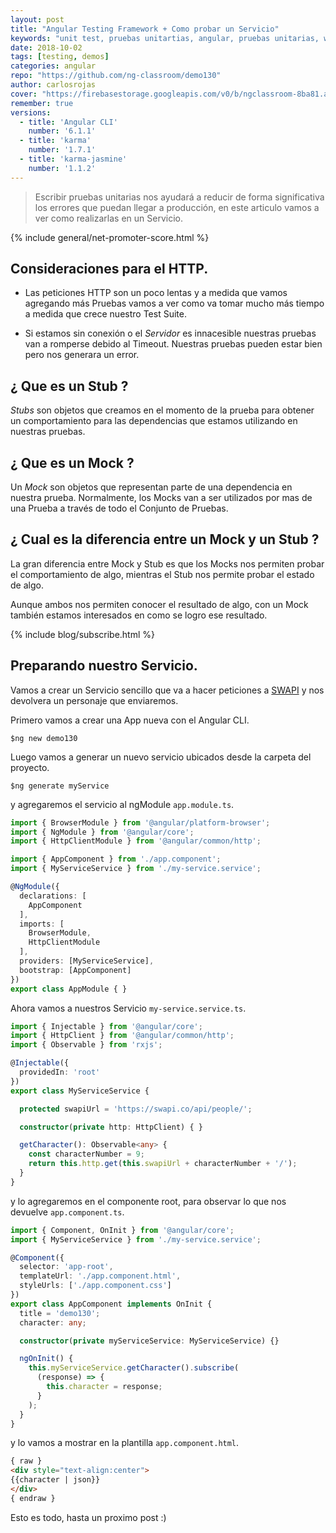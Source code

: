 ```yaml
---
layout: post
title: "Angular Testing Framework + Como probar un Servicio"
keywords: "unit test, pruebas unitartias, angular, pruebas unitarias, webpack, jasmine, karma"
date: 2018-10-02
tags: [testing, demos]
categories: angular
repo: "https://github.com/ng-classroom/demo130"
author: carlosrojas
cover: "https://firebasestorage.googleapis.com/v0/b/ngclassroom-8ba81.appspot.com/o/posts%2F2018-10-01-%20Angular-Pruebas-Unitarias-Servicios%2FComoCrearUnServicio.png?alt=media&token=f16ce078-339b-4fd5-92da-ba5cf41c0d07"
remember: true
versions:
  - title: 'Angular CLI'
    number: '6.1.1'
  - title: 'karma'
    number: '1.7.1'
  - title: 'karma-jasmine'
    number: '1.1.2'
---
```


> Escribir pruebas unitarias nos ayudará a reducir de forma significativa los errores que puedan llegar a producción, en este articulo vamos a ver como realizarlas en un Servicio.

<!--summary-->

<amp-img width="1024" height="512" layout="responsive" src="https://firebasestorage.googleapis.com/v0/b/ngclassroom-8ba81.appspot.com/o/posts%2F2018-10-01-%20Angular-Pruebas-Unitarias-Servicios%2FComoCrearUnServicio.png?alt=media&token=f16ce078-339b-4fd5-92da-ba5cf41c0d07"></amp-img>

{% include general/net-promoter-score.html %}

## Consideraciones para el HTTP.

- Las peticiones HTTP son un poco lentas y a medida que vamos agregando más Pruebas vamos a ver como va tomar mucho más tiempo a medida que crece nuestro Test Suite.

- Si estamos sin conexión o el *Servidor* es innacesible nuestras pruebas van a romperse debido al Timeout. Nuestras pruebas pueden estar bien pero nos generara un error.

## ¿ Que es un Stub ?

*Stubs* son objetos que creamos en el momento de la prueba para obtener un comportamiento para las dependencias que estamos utilizando en nuestras pruebas.

## ¿ Que es un Mock ?

Un *Mock* son objetos que representan parte de una dependencia en nuestra prueba. Normalmente, los Mocks van a ser utilizados por mas de una Prueba a través de todo el Conjunto de Pruebas. 

## ¿ Cual es la diferencia entre un Mock y un Stub ?

La gran diferencia entre Mock y Stub es que los Mocks nos permiten probar el comportamiento de algo, mientras el Stub nos permite probar el estado de algo.

Aunque ambos nos permiten conocer el resultado de algo, con un Mock también estamos interesados en como se logro ese resultado.

{% include blog/subscribe.html %}

## Preparando nuestro Servicio.

Vamos a crear un Servicio sencillo que va a hacer peticiones a [SWAPI](https://swapi.co/) y nos devolvera un personaje que enviaremos.

Primero vamos a crear una App nueva con el Angular CLI.

````
$ng new demo130
````

Luego vamos a generar un nuevo servicio ubicados desde la carpeta del proyecto.

````
$ng generate myService
````

y agregaremos el servicio al ngModule `app.module.ts`.

```ts
import { BrowserModule } from '@angular/platform-browser';
import { NgModule } from '@angular/core';
import { HttpClientModule } from '@angular/common/http';

import { AppComponent } from './app.component';
import { MyServiceService } from './my-service.service';

@NgModule({
  declarations: [
    AppComponent
  ],
  imports: [
    BrowserModule,
    HttpClientModule
  ],
  providers: [MyServiceService],
  bootstrap: [AppComponent]
})
export class AppModule { }
```

Ahora vamos a nuestros Servicio `my-service.service.ts`.

```ts
import { Injectable } from '@angular/core';
import { HttpClient } from '@angular/common/http';
import { Observable } from 'rxjs';

@Injectable({
  providedIn: 'root'
})
export class MyServiceService {

  protected swapiUrl = 'https://swapi.co/api/people/';

  constructor(private http: HttpClient) { }

  getCharacter(): Observable<any> {
    const characterNumber = 9;
    return this.http.get(this.swapiUrl + characterNumber + '/');
  }
}
```

y lo agregaremos en el componente root, para observar lo que nos devuelve `app.component.ts`.

```ts
import { Component, OnInit } from '@angular/core';
import { MyServiceService } from './my-service.service';

@Component({
  selector: 'app-root',
  templateUrl: './app.component.html',
  styleUrls: ['./app.component.css']
})
export class AppComponent implements OnInit {
  title = 'demo130';
  character: any;

  constructor(private myServiceService: MyServiceService) {}

  ngOnInit() {
    this.myServiceService.getCharacter().subscribe(
      (response) => {
        this.character = response;
      }
    );
  }
}
```

y lo vamos a mostrar en la plantilla `app.component.html`.

```html
{ raw }
<div style="text-align:center">
{{character | json}}
</div>
{ endraw }
```


Esto es todo, hasta un proximo post :)